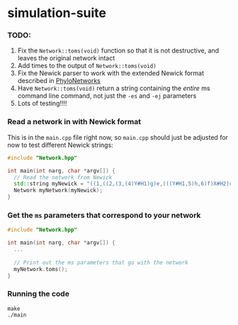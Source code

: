 # simulation-suite

### TODO:

1. Fix the `Network::toms(void)` function so that it is not destructive, and leaves the original network intact
2. Add times to the output of `Network::toms(void)`
3. Fix the Newick parser to work with the extended Newick format described in [PhyloNetworks](https://github.com/crsl4/PhyloNetworks.jl/wiki/Introduction)
4. Have `Network::toms(void)` return a string containing the *entire* ms command line command, not just the `-es` and `-ej` parameters
5. Lots of testing!!!!

### Read a network in with Newick format

This is in the `main.cpp` file right now, so `main.cpp` should just be adjusted for now to test different Newick strings:

```cpp
#include "Network.hpp"

int main(int narg, char *argv[]) {
  // Read the network from Newick
  std::string myNewick = "((1,((2,(3,(4)Y#H1)g)e,(((Y#H1,5)h,6)f)X#H2)c)a,((X#H2,7)d,8)b)r;";
  Network myNetwork(myNewick);
}
```

### Get the `ms` parameters that correspond to your network

```cpp
#include "Network.hpp"

int main(int narg, char *argv[]) {
  ...
  
  // Print out the ms parameters that go with the network
  myNetwork.toms();
}
```

### Running the code

```shell
make
./main
```
